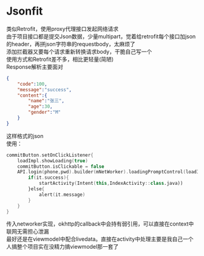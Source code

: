 # Jsonfit
类似Retrofit，使用proxy代理接口发起网络请求    
由于项目接口都是提交Json数据，少量multipart，觉着给retrofit每个接口加json的header，再拼json字符串的requestbody，太麻烦了    
添加拦截器又要每个请求重新转换请求body，干脆自己写一个    
使用方式和Retrofit差不多，相比更轻量(简陋)    
Response解析主要面对
```json
{
    "code":100,
    "message":"success",
    "content":{
        "name":"张三",
        "age":30,
        "gender":"M"
    }
}
```
这样格式的json    
使用：
```kotlin
commitButton.setOnClickListener{
    loadImpl.showLoading(true)
    commitButton.isClickable = false
    API.login(phone,pwd).builder(mNetWorker).loadingPromptControl(loadImpl).bindView(commitButton).enQueue {
        if(it.success){
            startActivity(Intent(this,IndexActivity::class.java))
        }else{
            alert(it.message)
        }
    }
}

```
传入networker实现，okhttp的callback中会持有弱引用，可以直接在context中联网无需担心泄漏    
最好还是在viewmodel中配合livedata。直接在activity中处理主要是我自己一个人搞整个项目实在没精力搞viewmodel那一套了
